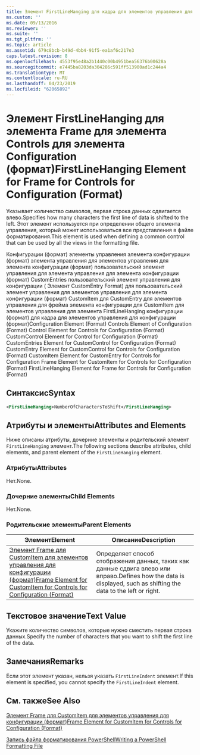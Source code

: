 ```yaml
---
title: Элемент FirstLineHanging для кадра для элементов управления для конфигурации (формат) | Документация Майкрософт
ms.custom: ''
ms.date: 09/13/2016
ms.reviewer: ''
ms.suite: ''
ms.tgt_pltfrm: ''
ms.topic: article
ms.assetid: 679c8bcb-b49d-4bb4-91f5-ea1af6c217e3
caps.latest.revision: 8
ms.openlocfilehash: 4553f95e48a2b1440c00b4951bea56376b00628a
ms.sourcegitcommit: e7445ba8203da304286c591ff513900ad1c244a4
ms.translationtype: MT
ms.contentlocale: ru-RU
ms.lasthandoff: 04/23/2019
ms.locfileid: "62065892"
---
```

# <a name="firstlinehanging-element-for-frame-for-controls-for-configuration-format"></a><span data-ttu-id="77a40-102">Элемент FirstLineHanging для элемента Frame для элемента Controls для элемента Configuration (формат)</span><span class="sxs-lookup"><span data-stu-id="77a40-102">FirstLineHanging Element for Frame for Controls for Configuration (Format)</span></span>

<span data-ttu-id="77a40-103">Указывает количество символов, первая строка данных сдвигается влево.</span><span class="sxs-lookup"><span data-stu-id="77a40-103">Specifies how many characters the first line of data is shifted to the left.</span></span> <span data-ttu-id="77a40-104">Этот элемент используется при определении общего элемента управления, который может использоваться все представления в файле форматирования.</span><span class="sxs-lookup"><span data-stu-id="77a40-104">This element is used when defining a common control that can be used by all the views in the formatting file.</span></span>

<span data-ttu-id="77a40-105">Конфигурации (формат) элементы управления элемента конфигурации (формат) элемента управления для элементов управления для элемента конфигурации (формат) пользовательский элемент управления для элемента управления для элемента конфигурации (формат) CustomEntries пользовательский элемент управления для конфигурации ( Элемент CustomEntry Format) для пользовательский элемент управления для элементов управления для элемента конфигурации (формат) CustomItem для CustomEntry для элементов управления для фрейма элемента конфигурации для CustomItem для элементов управления для элемента FirstLineHanging конфигурации (формат) для кадра для элементов управления для конфигурации (формат)</span><span class="sxs-lookup"><span data-stu-id="77a40-105">Configuration Element (Format) Controls Element of Configuration (Format) Control Element for Controls for Configuration (Format) CustomControl Element for Control for Configuration (Format) CustomEntries Element for CustomControl for Configuration (Format) CustomEntry Element for CustomControl for Controls for Configuration (Format) CustomItem Element for CustomEntry for Controls for Configuration Frame Element for CustomItem for Controls for Configuration (Format) FirstLineHanging Element for Frame for Controls for Configuration (Format)</span></span>

## <a name="syntax"></a><span data-ttu-id="77a40-106">Синтаксис</span><span class="sxs-lookup"><span data-stu-id="77a40-106">Syntax</span></span>

```xml
<FirstLineHanging>NumberOfCharactersToShift</FirstLineHanging>
```

## <a name="attributes-and-elements"></a><span data-ttu-id="77a40-107">Атрибуты и элементы</span><span class="sxs-lookup"><span data-stu-id="77a40-107">Attributes and Elements</span></span>

<span data-ttu-id="77a40-108">Ниже описаны атрибуты, дочерние элементы и родительский элемент `FirstLineHanging` элемент.</span><span class="sxs-lookup"><span data-stu-id="77a40-108">The following sections describe attributes, child elements, and parent element of the `FirstLineHanging` element.</span></span>

### <a name="attributes"></a><span data-ttu-id="77a40-109">Атрибуты</span><span class="sxs-lookup"><span data-stu-id="77a40-109">Attributes</span></span>

<span data-ttu-id="77a40-110">Нет.</span><span class="sxs-lookup"><span data-stu-id="77a40-110">None.</span></span>

### <a name="child-elements"></a><span data-ttu-id="77a40-111">Дочерние элементы</span><span class="sxs-lookup"><span data-stu-id="77a40-111">Child Elements</span></span>

<span data-ttu-id="77a40-112">Нет.</span><span class="sxs-lookup"><span data-stu-id="77a40-112">None.</span></span>

### <a name="parent-elements"></a><span data-ttu-id="77a40-113">Родительские элементы</span><span class="sxs-lookup"><span data-stu-id="77a40-113">Parent Elements</span></span>

|<span data-ttu-id="77a40-114">Элемент</span><span class="sxs-lookup"><span data-stu-id="77a40-114">Element</span></span>|<span data-ttu-id="77a40-115">Описание</span><span class="sxs-lookup"><span data-stu-id="77a40-115">Description</span></span>|
|-------------|-----------------|
|[<span data-ttu-id="77a40-116">Элемент Frame для CustomItem для элементов управления для конфигурации (формат)</span><span class="sxs-lookup"><span data-stu-id="77a40-116">Frame Element for CustomItem for Controls for Configuration (Format)</span></span>](./frame-element-for-customitem-for-controls-for-configuration-format.md)|<span data-ttu-id="77a40-117">Определяет способ отображения данных, таких как данные сдвига влево или вправо.</span><span class="sxs-lookup"><span data-stu-id="77a40-117">Defines how the data is displayed, such as shifting the data to the left or right.</span></span>|

## <a name="text-value"></a><span data-ttu-id="77a40-118">Текстовое значение</span><span class="sxs-lookup"><span data-stu-id="77a40-118">Text Value</span></span>

<span data-ttu-id="77a40-119">Укажите количество символов, которые нужно сместить первая строка данных.</span><span class="sxs-lookup"><span data-stu-id="77a40-119">Specify the number of characters that you want to shift the first line of the data.</span></span>

## <a name="remarks"></a><span data-ttu-id="77a40-120">Замечания</span><span class="sxs-lookup"><span data-stu-id="77a40-120">Remarks</span></span>

<span data-ttu-id="77a40-121">Если этот элемент указан, нельзя указать `FirstLineIndent` элемент.</span><span class="sxs-lookup"><span data-stu-id="77a40-121">If this element is specified, you cannot specify the `FirstLineIndent` element.</span></span>

## <a name="see-also"></a><span data-ttu-id="77a40-122">См. также</span><span class="sxs-lookup"><span data-stu-id="77a40-122">See Also</span></span>

[<span data-ttu-id="77a40-123">Элемент Frame для CustomItem для элементов управления для конфигурации (формат)</span><span class="sxs-lookup"><span data-stu-id="77a40-123">Frame Element for CustomItem for Controls for Configuration (Format)</span></span>](./frame-element-for-customitem-for-controls-for-configuration-format.md)

[<span data-ttu-id="77a40-124">Запись файла форматирования PowerShell</span><span class="sxs-lookup"><span data-stu-id="77a40-124">Writing a PowerShell Formatting File</span></span>](./writing-a-powershell-formatting-file.md)
